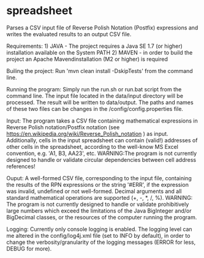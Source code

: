 # spreadsheet
Parses a CSV input file of Reverse Polish Notation (Postfix) expressions and writes the evaluated results to an output CSV file.

Requirements: 
    1) JAVA - The project requires a Java SE 1.7 (or higher) installation available on the System PATH
    2) MAVEN - in order to build the project an Apache Mavendinstallation (M2 or higher) is required
              
Builing the project:
    Run 'mvn clean install -DskipTests' from the command line.
    
Running the program:
    Simply run the run.sh or run.bat script from the command line. The input file located in the data/input directory will be processed. 
    The result will be written to data/output. The paths and names of these two files can be changes in the /config/config.properties
    file.
    
Input:
    The program takes a CSV file containing mathematical expressions in Reverse Polish notation/Postfix notation 
    (see https://en.wikipedia.org/wiki/Reverse_Polish_notation ) as input. Additionally, cells in the input 
    spreadsheet can contain (valid!) addresses of other cells in the spreadsheet, according to the well-know
    MS Excel convention, e.g. 'A1, B3, AA23', etc. WARNING:The program is not currently designed to handle or validate circular
    dependencies between cell address references!
    
Ouput:
    A well-formed CSV file, corresponding to the input file, containing the results of the RPN expressions or the string '#ERR',
    if the expression was invalid, undefined or not well-formed. Decimal arguments and all standard mathematical operations are
    supported (+, -, *, /, %). WARNING: The program is not currently designed to handle or validate prohibitively large numbers
    which exceed the limitations of the Java BigInteger and/or BigDecimal classes, or the resources of the computer running
    the program. 
    
Logging:
    Currently only console logging is enabled. The logging level can me altered in the config/log4j.xml file (set to INFO by default),
    in order to change the verbosity/granularity of the logging messages (ERROR for less, DEBUG for more).

